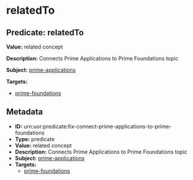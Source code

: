 # relatedTo

## Predicate: relatedTo

**Value:** related concept

**Description:** Connects Prime Applications to Prime Foundations topic

**Subject:** [prime-applications](../Concepts/prime-applications.md)

**Targets:**

- [prime-foundations](../Concepts/prime-foundations.md)

## Metadata

- **ID:** urn:uor:predicate:fix-connect-prime-applications-to-prime-foundations
- **Type:** predicate
- **Value:** related concept
- **Description:** Connects Prime Applications to Prime Foundations topic
- **Subject:** [prime-applications](../Concepts/prime-applications.md)
- **Targets:**
  - [prime-foundations](../Concepts/prime-foundations.md)

